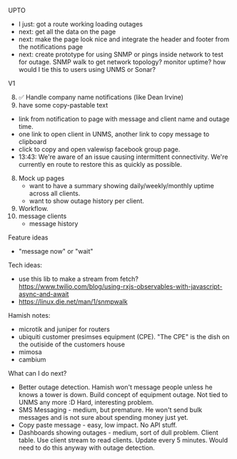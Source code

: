 UPTO

- I just: got a route working loading outages
- next: get all the data on the page
- next: make the page look nice and integrate the header and footer from the notifications page
- next: create prototype for using SNMP or pings inside network to test for outage.  SNMP walk to get network topology?  monitor uptime?  how would I tie this to users using UNMS or Sonar?

V1

8. ✅ Handle company name notifications (like Dean Irvine)
8. have some copy-pastable text
  - link from notification to page with message and client name and outage time.
  - one link to open client in UNMS, another link to copy message to clipboard
  - click to copy and open valewisp facebook group page.
  - 13:43: We're aware of an issue causing intermittent connectivity. We're currently en route to restore this as quickly as possible.
8. Mock up pages 
    - want to have a summary showing daily/weekly/monthly uptime across all clients.
    - want to show outage history per client.
7. Workflow.
8. message clients
    - message history

Feature ideas

- "message now" or "wait"

Tech ideas:

- use this lib to make a stream from fetch?  https://www.twilio.com/blog/using-rxjs-observables-with-javascript-async-and-await
- https://linux.die.net/man/1/snmpwalk

Hamish notes:

- microtik and juniper for routers
- ubiquiti customer presimses equipment (CPE).  "The CPE" is the dish on the outiside of the customers house
- mimosa
- cambium

What can I do next?

- Better outage detection.  Hamish won't message people unless he knows a tower is down.  Build concept of equipment outage.  Not tied to UNMS any more :D  Hard, interesting problem.
- SMS Messaging - medium, but premature.  He won't send bulk messages and is not sure about spending money just yet.
- Copy paste message - easy, low impact.  No API stuff.
- Dashboards showing outages - medium, sort of dull problem.  Client table.  Use client stream to read clients.  Update every 5 minutes.  Would need to do this anyway with outage detection.